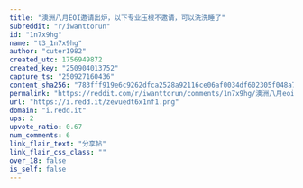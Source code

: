 ```yaml
---
title: "澳洲八月EOI邀请出炉，以下专业压根不邀请，可以洗洗睡了"
subreddit: "r/iwanttorun"
id: "1n7x9hg"
name: "t3_1n7x9hg"
author: "cuter1982"
created_utc: 1756949872
created_key: "250904013752"
capture_ts: "250927160436"
content_sha256: "783fff919e6c9262dfca2528a92116ce06af0034df602305f048a7b8a47219ff"
permalink: "https://reddit.com/r/iwanttorun/comments/1n7x9hg/澳洲八月eoi邀请出炉以下专业压根不邀请可以洗洗睡了/"
url: "https://i.redd.it/zevuedt6x1nf1.png"
domain: "i.redd.it"
ups: 2
upvote_ratio: 0.67
num_comments: 6
link_flair_text: "分享帖"
link_flair_css_class: ""
over_18: false
is_self: false
---
```


